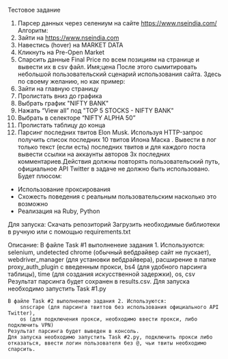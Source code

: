 Тестовое задание
1. Парсер данных через селениум на сайте https://www.nseindia.com/
Алгоритм:
1. Зайти на https://www.nseindia.com
2. Навестись (hover) на MARKET DATA
3. Кликнуть на Pre-Open Market
4. Спарсить данные Final Price по всем позициям на странице и вывести их в
csv файл. Имя;цена
После этого сымитировать небольшой пользовательский сценарий
использования сайта. Здесь по своему желанию, но как пример:
1. Зайти на главную страницу
2. Пролистать вниз до графика
3. Выбрать график "NIFTY BANK"
4. Нажать “View all” под "TOP 5 STOCKS - NIFTY BANK"
5. Выбрать в селекторе “NIFTY ALPHA 50”
6. Пролистать таблицу до конца
2. Парсинг последних твитов Elon Musk.
Используя HTTP-запрос получить список последних 10 твитов Илона Маска .
Вывести в лог только текст (если есть) последних твитов и для каждого поста
вывести ссылки на аккаунты авторов 3х последних комментариев.Действия
должны повторять пользовательский путь, официальное API Twitter в задаче
не должно быть использовано.
Будет плюсом:
- Использование проксирования
- Схожесть поведения с реальным пользовательским насколько это возможно
- Реализация на Ruby, Python

Для запуска:
    Скачать репозиторий
    Загрузить необходимые библиотеки в ручную или с помощью requirements.txt

Описание:
    В файле Task #1 выполненеие задания 1. Используются: 
        selenium,
        undetected chrome (обычный вебдрайвер сайт не пускает),
        webdriver_manager (для установки вебдрайвера),
        расширение в папке proxy_auth_plugin с введенным прокси,
        bs4 (для удобного парсинга таблицы),
        time (для создания искусственной задержки),
        os,
        csv 
    Результат парсинга будет сохранен в results.csv. 
    Для запуска необходимо запустить Task #1.py

    В файле Task #2 выполненеие задания 2. Используются:
        snscrape (для парсинга твиттов без использования официального API Twitter),
        os (для подключения прокси, необходимо ввести прокси, либо подключить VPN)
    Результат парсинга будет выведен в консоль. 
    Для запуска необходимо запустить Task #2.py, подключить прокси либо отказаться, ввести логин пользователя без @, чьи твиты необходимо спарсить.
